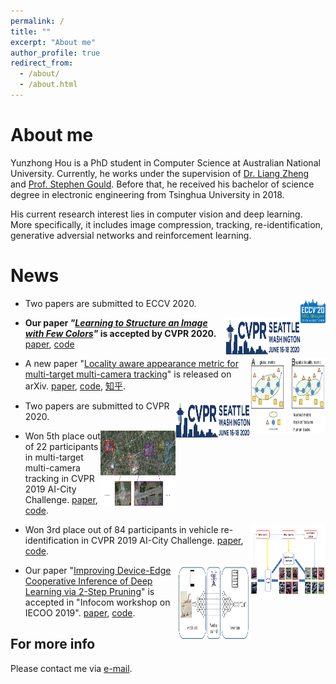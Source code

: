 ```yaml
---
permalink: /
title: ""
excerpt: "About me"
author_profile: true
redirect_from: 
  - /about/
  - /about.html
---
```


About me
======
Yunzhong Hou is a PhD student in Computer Science at Australian National University. Currently, he works under the supervision of [Dr. Liang Zheng](http://www.liangzheng.com.cn/) and [Prof. Stephen Gould](http://users.cecs.anu.edu.au/~sgould/). 
Before that, he received his bachelor of science degree in electronic engineering from Tsinghua University in 2018. 

His current research interest lies in computer vision and deep learning. More specifically, it includes image compression, tracking, re-identification, generative adversial networks and reinforcement learning.


News
======
<img align="right" width="40" height="40" src="images/eccv-2020.png">

- Two papers are submitted to ECCV 2020.


<img align="right" width="120" height="60" src="images/CVPR_Logo_Horz2_web.jpg">

- **Our paper _"[Learning to Structure an Image with Few Colors](https://hou-yz.github.io/publication/2019-Learning%20to%20Structure%20an%20Image%20with%20Few%20Colors)"_ is accepted by CVPR 2020.** [paper](https://arxiv.org/abs/2003.07848), [code](https://github.com/hou-yz/color_distillation)


<img align="right" width="120" height="120" src="images/TLML_intro_narrow.png">

- A new paper "[Locality aware appearance metric for multi-target multi-camera tracking](https://hou-yz.github.io/publication/2019-Locality%20Aware%20Appearance%20Metric%20for%20Multi-Target%20Multi-Camera%20Tracking)" is released on arXiv. [paper](https://arxiv.org/abs/1911.12037.pdf), [code](https://github.com/hou-yz/DeepCC-local), [知乎](https://zhuanlan.zhihu.com/p/96999382).


<img align="right" width="120" height="60" src="images/CVPR_Logo_Horz2_web.jpg">

- Two papers are submitted to CVPR 2020.

<img align="right" width="120" height="120" src="images/tracking_workshop.png">

- Won 5th place out of 22 participants in multi-target multi-camera tracking in CVPR 2019 AI-City Challenge. [paper](http://openaccess.thecvf.com/content_CVPRW_2019/papers/AI%20City/Hou_A_Locality_Aware_City-Scale_Multi-Camera_Vehicle_Tracking_System_CVPRW_2019_paper.pdf), [code](https://github.com/hou-yz/DeepCC-local).

<img align="right" width="120" height="120" src="images/reid_workshop.png">

- Won 3rd place out of 84 participants in vehicle re-identification in CVPR 2019 AI-City Challenge. [paper](http://openaccess.thecvf.com/content_CVPRW_2019/papers/AI%20City/Lv_Vehicle_Re-Identification_with_Location_and_Time_Stamps_CVPRW_2019_paper.pdf), [code](https://github.com/hou-yz/open-reid-tracking).

<img align="right" width="120" height="120" src="images/2-step_pruning.png">

- Our paper "[Improving Device-Edge Cooperative Inference of Deep Learning via 2-Step Pruning](https://hou-yz.github.io/publication/2019-Improving%20Device-Edge%20Cooperative%20Inference%20of%20Deep%20Learning%20via%202-Step%20Pruning)" is accepted in "Infocom workshop on IECOO 2019". [paper](https://arxiv.org/abs/1903.03472.pdf), [code](https://github.com/hou-yz/pytorch-pruning-2step).



For more info
------
Please contact me via [e-mail](mailto:yunzhong.hou@anu.edu.au).
